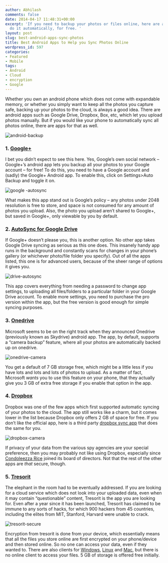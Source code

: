 ```yaml
---
author: Abhilash
comments: false
date: 2014-04-17 11:48:31+00:00
excerpt: 'If you need to backup your photos or files online, here are a few apps which
  do it automatically, for free. '
layout: post
slug: best-android-apps-sync-photos
title: Best Android Apps to Help you Sync Photos Online
wordpress_id: 597
categories:
- Featured
- Mobile
tags:
- Android
- Cloud
- encryption
- Google
---
```


Whether you own an android phone which does not come with expandable memory, or whether you simply want to keep all the photos you capture safe, backing up your photos to the cloud, is always a good idea. There are android apps such as Google Drive, Dropbox, Box, etc, which let you upload photos manually. But if you would like your phone to automatically sync all photos online, there are apps for that as well.

![android-backup](https://techcovered.github.io/images/android-backup.png)


### 1. [Google+](https://play.google.com/store/apps/details?id=com.google.android.apps.plus)


I bet you didn’t expect to see this here. Yes, Google’s own social network – Google+’s android app lets you backup all your photos to your Google account – for free! To do this, you need to have a Google account and (sadly) the Google+ Android app. To enable this, click on Settings>Auto Backup and toggle it on.

![google -autosync](https://techcovered.github.io/images/google-autosync.png)

What makes this app stand out is Google’s policy – any photos under 2048 resolution is free to store, and space is not consumed for any amount of photos you upload. Also, the photo you upload aren’t shared to Google+, but saved in Google+, only viewable by you by default.


### 2. [AutoSync for Google Drive](https://play.google.com/store/apps/details?id=com.ttxapps.drivesync)


If Google+ doesn’t please you, this is another option. No other app takes Google Drive syncing as serious as this one does. This insanely handy app runs in the background and constantly scans for changes in your phone’s gallery (or whichever photo/file folder you specify). Out of all the apps listed, this one is for advanced users, because of the sheer range of options it gives you.

![drive-autosync](https://techcovered.github.io/images/drive-autosync.png)

This app covers everything from needing a password to change app settings, to uploading all files/folders to a particular folder in your Google Drive account. To enable more settings, you need to purchase the pro version within the app, but the free version is good enough for simple syncing purposes.


### 3. [Onedrive](https://play.google.com/store/apps/details?id=com.microsoft.skydrive)


Microsoft seems to be on the right track when they announced Onedrive (previously known as Skydrive) android app. The app, by default, supports a “camera backup” feature, where all your photos are automatically backed up on onedrive.

![onedrive-camera](https://techcovered.github.io/images/onedrive-camera.png)

You get a default of 7 GB storage free, which might be a little less if you have lots and lots and lots of photos to upload. As a matter of fact, Microsoft _wants_ you to use this feature on your phone, that they actually give you 3 GB of extra free storage if you enable that option in the app.


### 4. [Dropbox](https://play.google.com/store/apps/details?id=com.dropbox.android)


Dropbox was one of the few apps which first supported automatic syncing of your photos to the cloud. The app still works like a charm, but it comes lower in the list because Dropbox only offers 2 GB of space for free. If you don’t like the official app, here is a third party [dropbox sync app](https://play.google.com/store/apps/details?id=com.ttxapps.dropsync) that does the same for you.

![dropbox-camera](https://techcovered.github.io/images/dropbox-camera.png)

If privacy of your data from the various spy agencies are your special preference, then you may probably not like using Dropbox, especially since [Condoleezza Rice](http://en.wikipedia.org/wiki/Condoleezza_Rice#Criticism_of_appointment_to_the_Dropbox_board) joined its board of directors. Not that the rest of the other apps are _that_ secure, though.


### 5. [Tresorit](https://play.google.com/store/apps/details?id=com.tresorit.mobile)


The elephant in the room had to be eventually addressed. If you are looking for a cloud service which does not look into your uploaded data, even when it may contain “questionable” content, Tresorit is the app you are looking for. Even after a year since it has been launched, Tresorit has claimed to be immune to any sorts of hacks, for which 900 hackers from 45 countries, including the elites from MIT, Stanford, Harvard were unable to crack.

![tresorit-secure](https://techcovered.github.io/images/tresorit-secure.png)

Encryption from tresorit is done from your device, which essentially means that all the files you store online are first encrypted on your phone/device and then stored online. So no one can access your data, even if they wanted to. There are also clients for [Windows](https://tresorit.com/download/windows), [Linux](https://tresorit.com/download/linux) and [Mac](https://tresorit.com/download/mac), but there is no online client to access your files. 5 GB of storage is offered free initially.
